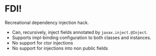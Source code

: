 FDI!
===

Recreational dependency injection hack.

 - Can, recursively, inject fields annotated by `javax.inject.@Inject`.
 - Supports impl-binding configuration to both classes and instances.
 - No support for ctor injections
 - No support for injections into non public fields
